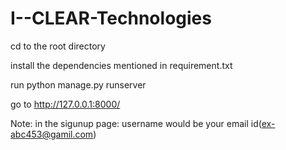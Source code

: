 # I--CLEAR-Technologies

cd to the root directory

install the dependencies mentioned in requirement.txt

run python manage.py runserver

go to  http://127.0.0.1:8000/

Note: in the sigunup page:
username would be your email id(ex-abc453@gamil.com)

